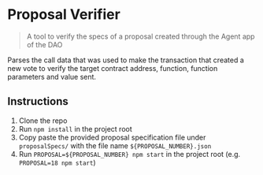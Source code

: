 # Proposal Verifier

> A tool to verify the specs of a proposal created through the Agent app of the DAO

Parses the call data that was used to make the transaction that created a new vote to verify the target contract address, function, function parameters and value sent.

## Instructions

1. Clone the repo
1. Run `npm install` in the project root
1. Copy paste the provided proposal specification file under `proposalSpecs/` with the file name `${PROPOSAL_NUMBER}.json`
1. Run `PROPOSAL=${PROPOSAL_NUMBER} npm start` in the project root (e.g. `PROPOSAL=18 npm start`)
